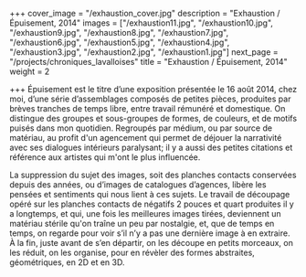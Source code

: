 +++
cover_image = "/exhaustion_cover.jpg"
description = "Exhaustion / Épuisement, 2014"
images = ["/exhaustion11.jpg", "/exhaustion10.jpg", "/exhaustion9.jpg", "/exhaustion8.jpg", "/exhaustion7.jpg", "/exhaustion6.jpg", "/exhaustion5.jpg", "/exhaustion4.jpg", "/exhaustion3.jpg", "/exhaustion2.jpg", "/exhaustion1.jpg"]
next_page = "/projects/chroniques_lavalloises"
title = "Exhaustion / Épuisement, 2014"
weight = 2

+++
Épuisement est le titre d’une exposition présentée le 16 août 2014, chez moi, d’une série d’assemblages composés de petites pièces, produites par brèves tranches de temps libre, entre travail rémunéré et domestique. On distingue des groupes et sous-groupes de formes, de couleurs, et de motifs puisés dans mon quotidien. Regroupés par médium, ou par source de matériau, au profit d'un agencement qui permet de déjouer la narrativité avec ses dialogues intérieurs paralysant; il y a aussi des petites citations et référence aux artistes qui m'ont le plus influencée.

La suppression du sujet des images, soit des planches contacts conservées depuis des années, ou d’images de catalogues d’agences, libère les pensées et sentiments qui nous lient à ces sujets. Le travail de découpage opéré sur les planches contacts de négatifs 2 pouces et quart produites il y a longtemps, et qui, une fois les meilleures images tirées, deviennent un matériau stérile qu'on traîne un peu par nostalgie, et, que de temps en temps, on regarde pour voir s’il n’y a pas une dernière image à en extraire. À la fin, juste avant de s’en départir, on les découpe en petits morceaux, on les réduit, on les organise, pour en révèler des formes abstraites, géométriques, en 2D et en 3D.